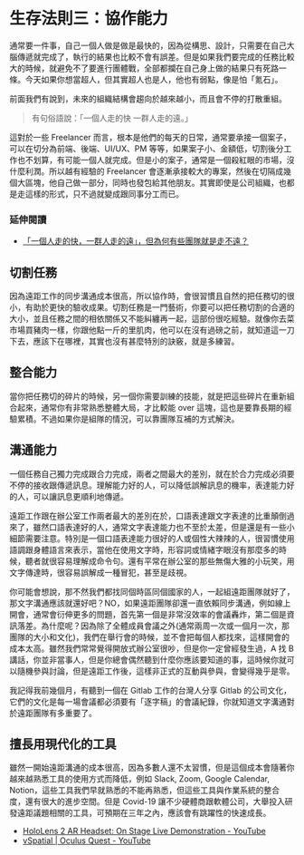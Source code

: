 # 生存法則三：協作能力

通常要一件事，自己一個人做是做是最快的，因為從構思、設計，只需要在自己大腦傳遞就完成了，執行的結果也比較不會有誤差。但是如果我們要完成的任務比較大的時候，就避免不了要進行團體戰，全部都攔在自己身上做的結果只有死路一條。今天如果你想當超人，但其實超人也是人，他也有弱點，像是怕「氪石」。

前面我們有說到，未來的組織結構會趨向於越來越小，而且會不停的打散重組。

> 有句俗語說：「一個人走的快 一群人走的遠。」

這對於一些 Freelancer 而言，根本是他們的每天的日常，通常要承接一個案子，可以在切分為前端、後端、UI/UX、PM 等等，如果案子小、金額低，切割後分工作也不划算，有可能一個人就完成。但是小的案子，通常是一個殺紅眼的市場，沒什麼利潤。所以越有經驗的 Freelancer 會逐漸承接較大的專案，然後在切隔成幾個大區塊，他自己做一部分，同時也發包給其他朋友。其實即使是公司組織，也都是走這樣的形式，只不過就變成跟同事分工而已。

### 延伸閱讀

- [「一個人走的快，一群人走的遠」，但為何有些團隊就是走不遠？](https://www.thenewslens.com/article/69781)

## 切割任務

因為遠距工作的同步溝通成本很高，所以協作時，會很習慣且自然的把任務切的很小，有助於更快的驗收成果。切割任務是一門藝術，你要可以把任務切割的合適的大小，並且任務之間的相依關係又不能糾纏再一起，這部份很吃經驗。就像你去菜市場買豬肉一樣，你跟他點一斤的里肌肉，他可以在沒有過磅之前，就知道這一刀下去，應該下在哪裡，其實也沒有甚麼特別的訣竅，就是多練習。

## 整合能力

當你把任務切的碎片的時候，另一個你需要訓練的技能，就是把這些碎片在重新組合起來，通常你有非常熟悉整體大局，才比較能 over 這塊，這也是要靠長期的經驗累積。不過如果你是組隊的情況，可以靠團隊互補的方式解決。

## 溝通能力

一個任務自己獨力完成跟合力完成，兩者之間最大的差別，就在於合力完成必須要不停的接收跟傳遞訊息。理解能力好的人，可以降低誤解訊息的機率，表達能力好的人，可以讓訊息更順利地傳遞。

遠距工作跟在辦公室工作兩者最大的差別在於，口語表達跟文字表達的比重顛倒過來了，雖然口語表達好的人，通常文字表達能力也不至於太差，但是還是有一些小細節需要注意。特別是一個口語表達能力很好的人或個性大辣辣的人，很習慣使用語調跟身體語言來表示，當他在使用文字時，形容詞或情緒字眼沒有那麼多的時候，聽者就很容易理解成命令句。還有平常在辦公室的那些無傷大雅的小玩笑，用文字傳達時，很容易誤解成一種冒犯，甚至是歧視。

你可能會想說，那不然我們都找同個時區同個國家的人，一起組遠距團隊就好了，那文字溝通應該就還好吧？NO，如果遠距團隊卻還一直依賴同步溝通，例如線上開會，通常會衍伸更多的問題，首先第一個是非常沒效率的會議轟炸，第二個是資訊落差。為什麼呢？因為除了全體成員會議之外(通常兩周一次或一個月一次，那團隊的大小和文化)，我們在舉行會的時候，並不會把每個人都找來，這樣開會的成本太高。雖然我們常常覺得開放式辦公室很吵，但是你一定曾經發生過，A 找 B 講話，你並非當事人，但是你總會偶然聽到什麼你應該要知道的事，這時候你就可以隨機參與討論，但是遠距工作後，這樣非正式的互動與參與，會變得幾乎是零。

我記得我前幾個月，有聽到一個在 Gitlab 工作的台灣人分享 Gitlab 的公司文化，它們的文化是每一場會議都必須要有「逐字稿」的會議紀錄，你就知道文字溝通對於遠距團隊有多重要了。

## 擅長用現代化的工具

雖然一開始遠距溝通的成本很高，因為多數人還不太習慣，但是這個成本會隨著你越來越熟悉工具的使用方式而降低，例如 Slack, Zoom, Google Calendar, Notion，這些工具我們早就熟悉的不能再熟悉，但這些工具與作業系統的整合度，還有很大的進步空間。但是 Covid-19 讓不少硬體商跟軟體公司，大舉投入研發遠距議題相關的工具，可預期在三年之內，應該會有跳躍性的快速成長。

- [HoloLens 2 AR Headset: On Stage Live Demonstration - YouTube](https://www.youtube.com/watch?v=uIHPPtPBgHk)
- [vSpatial  |  Oculus Quest - YouTube](https://www.youtube.com/watch?v=VOph3UT9zGc)